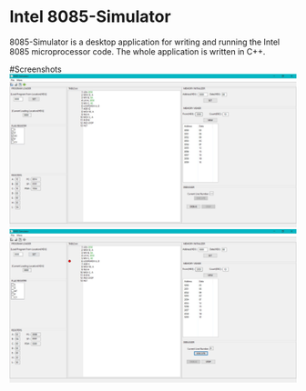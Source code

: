 # Intel 8085-Simulator

8085-Simulator is a desktop application for writing and running the Intel 8085 microprocessor code.
The whole application is written in C++.

#Screenshots
![8085](https://github.com/Aswal-Ashutosh/8085-Simulator-Desktop-Application/blob/master/Screenshots/8085.JPG)
![8085DibugMode](https://github.com/Aswal-Ashutosh/8085-Simulator-Desktop-Application/blob/master/Screenshots/8085Debug.JPG)
